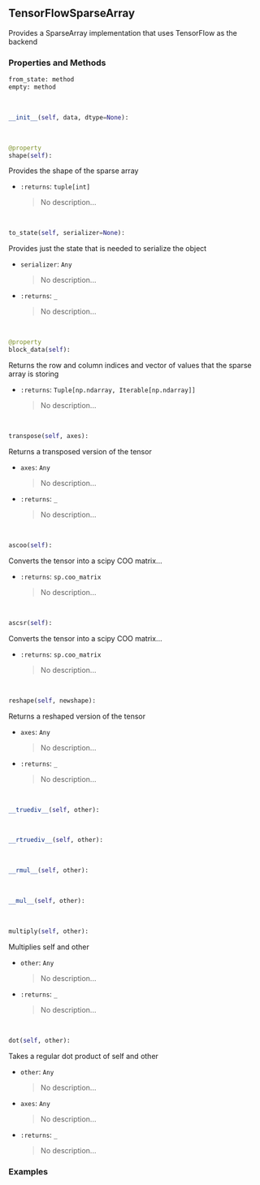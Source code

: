 ## <a id="McUtils.Numputils.Sparse.TensorFlowSparseArray">TensorFlowSparseArray</a>
Provides a SparseArray implementation that uses TensorFlow as the backend

### Properties and Methods
```python
from_state: method
empty: method
```
<a id="McUtils.Numputils.Sparse.TensorFlowSparseArray.__init__" class="docs-object-method">&nbsp;</a>
```python
__init__(self, data, dtype=None): 
```

<a id="McUtils.Numputils.Sparse.TensorFlowSparseArray.shape" class="docs-object-method">&nbsp;</a>
```python
@property
shape(self): 
```
Provides the shape of the sparse array
- `:returns`: `tuple[int]`
    >No description...

<a id="McUtils.Numputils.Sparse.TensorFlowSparseArray.to_state" class="docs-object-method">&nbsp;</a>
```python
to_state(self, serializer=None): 
```
Provides just the state that is needed to
        serialize the object
- `serializer`: `Any`
    >No description...
- `:returns`: `_`
    >No description...

<a id="McUtils.Numputils.Sparse.TensorFlowSparseArray.block_data" class="docs-object-method">&nbsp;</a>
```python
@property
block_data(self): 
```
Returns the row and column indices and vector of
        values that the sparse array is storing
- `:returns`: `Tuple[np.ndarray, Iterable[np.ndarray]]`
    >No description...

<a id="McUtils.Numputils.Sparse.TensorFlowSparseArray.transpose" class="docs-object-method">&nbsp;</a>
```python
transpose(self, axes): 
```
Returns a transposed version of the tensor
- `axes`: `Any`
    >No description...
- `:returns`: `_`
    >No description...

<a id="McUtils.Numputils.Sparse.TensorFlowSparseArray.ascoo" class="docs-object-method">&nbsp;</a>
```python
ascoo(self): 
```
Converts the tensor into a scipy COO matrix...
- `:returns`: `sp.coo_matrix`
    >No description...

<a id="McUtils.Numputils.Sparse.TensorFlowSparseArray.ascsr" class="docs-object-method">&nbsp;</a>
```python
ascsr(self): 
```
Converts the tensor into a scipy COO matrix...
- `:returns`: `sp.coo_matrix`
    >No description...

<a id="McUtils.Numputils.Sparse.TensorFlowSparseArray.reshape" class="docs-object-method">&nbsp;</a>
```python
reshape(self, newshape): 
```
Returns a reshaped version of the tensor
- `axes`: `Any`
    >No description...
- `:returns`: `_`
    >No description...

<a id="McUtils.Numputils.Sparse.TensorFlowSparseArray.__truediv__" class="docs-object-method">&nbsp;</a>
```python
__truediv__(self, other): 
```

<a id="McUtils.Numputils.Sparse.TensorFlowSparseArray.__rtruediv__" class="docs-object-method">&nbsp;</a>
```python
__rtruediv__(self, other): 
```

<a id="McUtils.Numputils.Sparse.TensorFlowSparseArray.__rmul__" class="docs-object-method">&nbsp;</a>
```python
__rmul__(self, other): 
```

<a id="McUtils.Numputils.Sparse.TensorFlowSparseArray.__mul__" class="docs-object-method">&nbsp;</a>
```python
__mul__(self, other): 
```

<a id="McUtils.Numputils.Sparse.TensorFlowSparseArray.multiply" class="docs-object-method">&nbsp;</a>
```python
multiply(self, other): 
```
Multiplies self and other
- `other`: `Any`
    >No description...
- `:returns`: `_`
    >No description...

<a id="McUtils.Numputils.Sparse.TensorFlowSparseArray.dot" class="docs-object-method">&nbsp;</a>
```python
dot(self, other): 
```
Takes a regular dot product of self and other
- `other`: `Any`
    >No description...
- `axes`: `Any`
    >No description...
- `:returns`: `_`
    >No description...

### Examples



